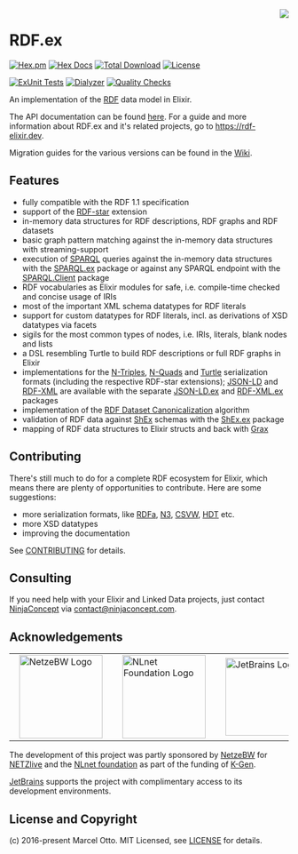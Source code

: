 <img src="rdf-logo.png" align="right" />

# RDF.ex

[![Hex.pm](https://img.shields.io/hexpm/v/rdf.svg?style=flat-square)](https://hex.pm/packages/rdf)
[![Hex Docs](https://img.shields.io/badge/hex-docs-lightgreen.svg)](https://hexdocs.pm/rdf/)
[![Total Download](https://img.shields.io/hexpm/dt/rdf.svg)](https://hex.pm/packages/rdf)
[![License](https://img.shields.io/hexpm/l/rdf.svg)](https://github.com/rdf-elixir/rdf-ex/blob/master/LICENSE.md)

[![ExUnit Tests](https://github.com/rdf-elixir/rdf-ex/actions/workflows/elixir-build-and-test.yml/badge.svg)](https://github.com/rdf-elixir/rdf-ex/actions/workflows/elixir-build-and-test.yml)
[![Dialyzer](https://github.com/rdf-elixir/rdf-ex/actions/workflows/elixir-dialyzer.yml/badge.svg)](https://github.com/rdf-elixir/rdf-ex/actions/workflows/elixir-dialyzer.yml)
[![Quality Checks](https://github.com/rdf-elixir/rdf-ex/actions/workflows/elixir-quality-checks.yml/badge.svg)](https://github.com/rdf-elixir/rdf-ex/actions/workflows/elixir-quality-checks.yml)


An implementation of the [RDF](https://www.w3.org/TR/rdf11-primer/) data model in Elixir.

The API documentation can be found [here](https://hexdocs.pm/rdf/). For a guide and more information about RDF.ex and it's related projects, go to <https://rdf-elixir.dev>.

Migration guides for the various versions can be found in the [Wiki](https://github.com/rdf-elixir/rdf-ex/wiki).


## Features

- fully compatible with the RDF 1.1 specification
- support of the [RDF-star] extension
- in-memory data structures for RDF descriptions, RDF graphs and RDF datasets
- basic graph pattern matching against the in-memory data structures with streaming-support
- execution of [SPARQL] queries against the in-memory data structures with the [SPARQL.ex] package or against any SPARQL endpoint with the [SPARQL.Client] package
- RDF vocabularies as Elixir modules for safe, i.e. compile-time checked and concise usage of IRIs
- most of the important XML schema datatypes for RDF literals
- support for custom datatypes for RDF literals, incl. as derivations of XSD datatypes via facets 
- sigils for the most common types of nodes, i.e. IRIs, literals, blank nodes and lists
- a DSL resembling Turtle to build RDF descriptions or full RDF graphs in Elixir
- implementations for the [N-Triples], [N-Quads] and [Turtle] serialization formats (including the respective RDF-star extensions); [JSON-LD] and [RDF-XML] are available with the separate [JSON-LD.ex] and [RDF-XML.ex] packages
- implementation of the [RDF Dataset Canonicalization] algorithm  
- validation of RDF data against [ShEx] schemas with the [ShEx.ex] package
- mapping of RDF data structures to Elixir structs and back with [Grax]


## Contributing

There's still much to do for a complete RDF ecosystem for Elixir, which means there are plenty of opportunities to contribute. Here are some suggestions:

- more serialization formats, like [RDFa], [N3], [CSVW], [HDT] etc.
- more XSD datatypes
- improving the documentation

See [CONTRIBUTING](CONTRIBUTING.md) for details.


## Consulting

If you need help with your Elixir and Linked Data projects, just contact [NinjaConcept](https://www.ninjaconcept.com/) via <contact@ninjaconcept.com>.


## Acknowledgements

<table border="0">
<tr>
    <td><img src="https://iconape.com/wp-content/png_logo_vector/netze-bw-logo.png" alt="NetzeBW Logo" style="height:150px; margin: 0px 10px;"></td>
    <td><img src="https://nlnet.nl/logo/banner.svg" alt="NLnet Foundation Logo" style="width:150px; margin: 0px 10px;"></td>
    <td><img src="https://resources.jetbrains.com/storage/products/company/brand/logos/jb_beam.svg" alt="JetBrains Logo" style="height:140px; margin: 0px 10px;"></td>
</tr>
</table>

The development of this project was partly sponsored by [NetzeBW](https://www.netze-bw.de/) for [NETZlive](https://www.netze-bw.de/unsernetz/netzinnovationen/digitalisierung/netzlive) and the [NLnet foundation](https://nlnet.nl/) as part of the funding of [K-Gen](https://nlnet.nl/project/K-Gen/).

[JetBrains](https://www.jetbrains.com/?from=RDF.ex) supports the project with complimentary access to its development environments.


## License and Copyright

(c) 2016-present Marcel Otto. MIT Licensed, see [LICENSE](LICENSE.md) for details.


[RDF.ex]:               https://hex.pm/packages/rdf
[JSON-LD.ex]:           https://hex.pm/packages/json_ld
[RDF-XML.ex]:           https://hex.pm/packages/rdf_xml
[SPARQL.ex]:            https://hex.pm/packages/sparql
[SPARQL.Client]:        https://hex.pm/packages/sparql_client
[ShEx.ex]:              https://hex.pm/packages/shex
[Grax]:                 https://hex.pm/packages/grax
[RDF-star]:             https://w3c.github.io/rdf-star/cg-spec
[N-Triples]:            https://www.w3.org/TR/n-triples/
[N-Quads]:              https://www.w3.org/TR/n-quads/
[Turtle]:               https://www.w3.org/TR/turtle/
[N3]:                   https://www.w3.org/TeamSubmission/n3/
[JSON-LD]:              https://www.w3.org/TR/json-ld/
[RDFa]:                 https://www.w3.org/TR/rdfa-syntax/
[RDF-XML]:              https://www.w3.org/TR/rdf-syntax-grammar/
[CSVW]:                 https://www.w3.org/TR/tabular-data-model/
[HDT]:                  http://www.rdfhdt.org/
[SPARQL]:               https://www.w3.org/TR/sparql11-overview/
[ShEx]:                 https://shex.io/
[RDF Dataset Canonicalization]: https://www.w3.org/TR/rdf-canon/
